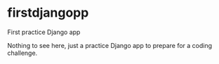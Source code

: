 # firstdjangopp
First practice Django app

Nothing to see here, just a practice Django app to prepare for a coding challenge.
